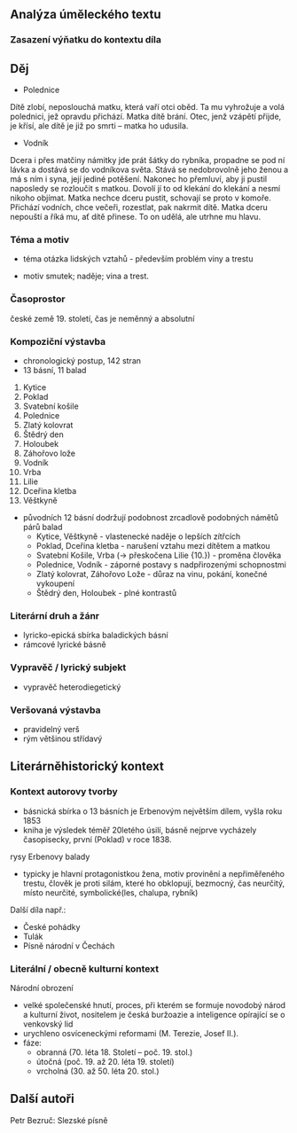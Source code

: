 ## Analýza úměleckého textu

### Zasazení výňatku do kontextu díla

## Děj

- Polednice

Dítě zlobí, neposlouchá matku, která vaří otci oběd. Ta mu vyhrožuje a volá polednici, jež opravdu přichází. Matka dítě brání. Otec, jenž vzápětí přijde, je křísí, ale dítě je již po smrti – matka ho udusila.

- Vodník

Dcera i přes matčiny námitky jde prát šátky do rybníka, propadne se pod ní lávka a dostává se do vodníkova světa. Stává se nedobrovolně jeho ženou a má s ním i syna, její jediné potěšení. Nakonec ho přemluví, aby ji pustil naposledy se rozloučit s matkou. Dovolí jí to od klekání do klekání a nesmí nikoho objímat. Matka nechce dceru pustit, schovají se proto v komoře. Přichází vodních, chce večeři, rozestlat, pak nakrmit dítě. Matka dceru nepouští a říká mu, ať dítě přinese. To on udělá, ale utrhne mu hlavu.

### Téma a motiv

- téma
otázka lidských vztahů - především problém viny a trestu

- motiv
smutek; naděje; vina a trest.

### Časoprostor

české země 19. století, čas je neměnný a absolutní

### Kompoziční výstavba

- chronologický postup, 142 stran
- 13 básní, 11 balad

1. Kytice
2. Poklad
3. Svatební košile
4. Polednice
5. Zlatý kolovrat
6. Štědrý den
7. Holoubek
8. Záhořovo lože
9. Vodník
10. Vrba
11. Lilie
12. Dceřina kletba
13. Věštkyně

- původních 12 básní dodržují podobnost zrcadlově podobných námětů párů balad
	- Kytice, Věštkyně - vlastenecké naděje o lepších zítřcích
	- Poklad, Dceřina kletba - narušení vztahu mezi dítětem a matkou
	- Svatební Košile, Vrba (→ přeskočena Lilie {10.}) - proměna člověka
	- Polednice, Vodník - záporné postavy s nadpřirozenými schopnostmi
	- Zlatý kolovrat, Záhořovo Lože - důraz na vinu, pokání, konečné vykoupení
	- Štědrý den, Holoubek - plné kontrastů

### Literární druh a žánr

- lyricko-epická sbírka baladických básní
- rámcové lyrické básně

### Vypravěč / lyrický subjekt

- vypravěč heterodiegetický

### Veršovaná výstavba

- pravidelný verš
- rým většinou střídavý

## Literárněhistorický kontext

### Kontext autorovy tvorby

- básnická sbírka o 13 básních je Erbenovým největším dílem, vyšla roku 1853
- kniha je výsledek téměř 20letého úsilí, básně nejprve vycházely časopisecky, první (Poklad) v roce 1838.

rysy Erbenovy balady
- typicky je hlavní protagonistkou žena, motiv provinění a nepřiměřeného trestu, člověk je proti silám, které ho obklopují, bezmocný, čas neurčitý, místo neurčité, symbolické(les, chalupa, rybník)

Další díla např.:
- České pohádky
- Tulák
- Písně národní v Čechách

### Literální / obecně kulturní kontext

Národní obrození
- velké společenské hnutí, proces, při kterém se formuje novodobý národ a kulturní život, nositelem je česká buržoazie a inteligence opírající se o venkovský lid
- urychleno osvíceneckými reformami (M. Terezie, Josef II.).
- fáze:
    - obranná (70. léta 18. Století – poč. 19. stol.)
    - útočná (poč. 19. až 20. léta 19. století)
    - vrcholná (30. až 50. léta 20. stol.)

## Další autoři

Petr Bezruč: Slezské písně